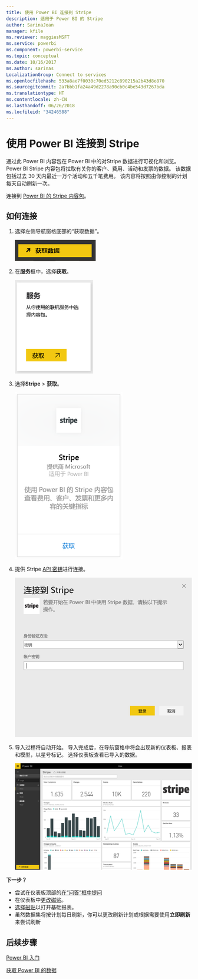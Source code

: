 ```yaml
---
title: 使用 Power BI 连接到 Stripe
description: 适用于 Power BI 的 Stripe
author: SarinaJoan
manager: kfile
ms.reviewer: maggiesMSFT
ms.service: powerbi
ms.component: powerbi-service
ms.topic: conceptual
ms.date: 10/16/2017
ms.author: sarinas
LocalizationGroup: Connect to services
ms.openlocfilehash: 533a8ae7f0030c70ed5212c890215a2b43d8e870
ms.sourcegitcommit: 2a7bbb1fa24a49d2278a90cb0c4be543d7267bda
ms.translationtype: HT
ms.contentlocale: zh-CN
ms.lasthandoff: 06/26/2018
ms.locfileid: "34246588"
---
```

# <a name="connect-to-stripe-with-power-bi"></a>使用 Power BI 连接到 Stripe
通过此 Power BI 内容包在 Power BI 中的对Stripe 数据进行可视化和浏览。 Power BI Stripe 内容包将拉取有关你的客户、费用、活动和发票的数据。 该数据包括过去 30 天内最近一万个活动和五千笔费用。 该内容将按照由你控制的计划每天自动刷新一次。 

连接到 [Power BI 的 Stripe 内容包](https://app.powerbi.com/getdata/services/stripe)。

## <a name="how-to-connect"></a>如何连接
1. 选择左侧导航窗格底部的“获取数据”。  
   
    ![](media/service-connect-to-stripe/getdata.png)
2. 在**服务**框中，选择**获取**。  
   
    ![](media/service-connect-to-stripe/services.png)  
3. 选择**Stripe** &gt; **获取**。  
   
    ![](media/service-connect-to-stripe/stripe.png)  
4. 提供 Stripe [API 密钥](https://dashboard.stripe.com/account/apikeys)进行连接。  
   
    ![](media/service-connect-to-stripe/creds.png)
5. 导入过程将自动开始。 导入完成后，在导航窗格中将会出现新的仪表板、报表和模型，以星号标记。 选择仪表板查看已导入的数据。
   
    ![](media/service-connect-to-stripe/dashboard.png)

**下一步？**

* 尝试在仪表板顶部的[在“问答”框中提问](power-bi-q-and-a.md)
* 在仪表板中[更改磁贴](service-dashboard-edit-tile.md)。
* [选择磁贴](service-dashboard-tiles.md)以打开基础报表。
* 虽然数据集将按计划每日刷新，你可以更改刷新计划或根据需要使用**立即刷新**来尝试刷新

## <a name="next-steps"></a>后续步骤
[Power BI 入门](service-get-started.md)

[获取 Power BI 的数据](service-get-data.md)

